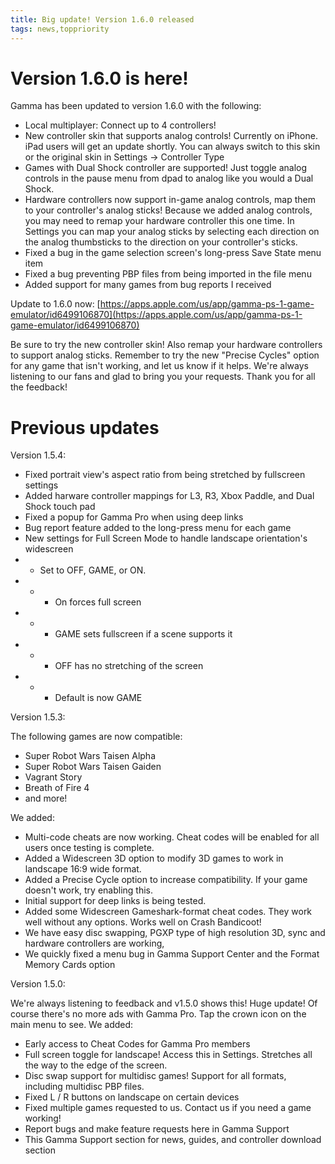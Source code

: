```yaml
---
title: Big update! Version 1.6.0 released
tags: news,toppriority
---
```


# Version 1.6.0 is here!


Gamma has been updated to version 1.6.0 with the following:
 - Local multiplayer: Connect up to 4 controllers!
 - New controller skin that supports analog controls! Currently on iPhone. iPad users will get an update shortly. You can always switch to this skin or the original skin in Settings -> Controller Type
 - Games with Dual Shock controller are supported! Just toggle analog controls in the pause menu from dpad to analog like you would a Dual Shock.
 - Hardware controllers now support in-game analog controls, map them to your controller's analog sticks! Because we added analog controls, you may need to remap your hardware controller this one time. In Settings you can map your analog sticks by selecting each direction on the analog thumbsticks to the direction on your controller's sticks.
 - Fixed a bug in the game selection screen's long-press Save State menu item
 - Fixed a bug preventing PBP files from being imported in the file menu
 - Added support for many games from bug reports I received

Update to 1.6.0 now:
[https://apps.apple.com/us/app/gamma-ps-1-game-emulator/id6499106870](https://apps.apple.com/us/app/gamma-ps-1-game-emulator/id6499106870)

Be sure to try the new controller skin! Also remap your hardware controllers to support analog sticks.
Remember to try the new "Precise Cycles" option for any game that isn't working, and let us know if it helps.
We're always listening to our fans and glad to bring you your requests. Thank you for all the feedback!


# Previous updates


Version 1.5.4:

 - Fixed portrait view's aspect ratio from being stretched by fullscreen settings
 - Added harware controller mappings for L3, R3, Xbox Paddle, and Dual Shock touch pad
 - Fixed a popup for Gamma Pro when using deep links
 - Bug report feature added to the long-press menu for each game
 - New settings for Full Screen Mode to handle landscape orientation's widescreen
 - - Set to OFF, GAME, or ON.
 - - - On forces full screen
 - - - GAME sets fullscreen if a scene supports it
 - - - OFF has no stretching of the screen
 - - - Default is now GAME

Version 1.5.3:

The following games are now compatible:
- Super Robot Wars Taisen Alpha 
- Super Robot Wars Taisen Gaiden
- Vagrant Story 
- Breath of Fire 4
- and more!

We added:
- Multi-code cheats are now working. Cheat codes will be enabled for all users once testing is complete.
- Added a Widescreen 3D option to modify 3D games to work in landscape 16:9 wide format.
- Added a Precise Cycle option to increase compatibility. If your game doesn't work, try enabling this.
- Initial support for deep links is being tested.
- Added some Widescreen Gameshark-format cheat codes. They work well without any options. Works well on Crash Bandicoot!
- We have easy disc swapping, PGXP type of high resolution 3D, sync and hardware controllers are working, 
- We quickly fixed a menu bug in Gamma Support Center and the Format Memory Cards option


Version 1.5.0:

We're always listening to feedback and v1.5.0 shows this! Huge update!
Of course there's no more ads with Gamma Pro. Tap the crown icon on the main menu to see.
We added:
- Early access to Cheat Codes for Gamma Pro members
- Full screen toggle for landscape! Access this in Settings. Stretches all the way to the edge of the screen.
- Disc swap support for multidisc games! Support for all formats, including multidisc PBP files.
- Fixed L / R buttons on landscape on certain devices
- Fixed multiple games requested to us. Contact us if you need a game working!
- Report bugs and make feature requests here in Gamma Support
- This Gamma Support section for news, guides, and controller download section
